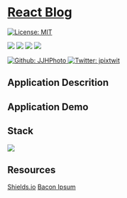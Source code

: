 # [React Blog](...)

[![License: MIT](https://img.shields.io/badge/License-MIT-yellow.svg)](https://opensource.org/licenses/MIT)

<p>
    <img src="https://img.shields.io/github/repo-size/JJHPhoto/react-blog" />
    <img src="https://img.shields.io/github/languages/top/JJHPhoto/react-blog"  />
    <img src="https://img.shields.io/github/issues/JJHPhoto/react-blog" />
    <img src="https://img.shields.io/github/last-commit/JJHPhoto/react-blog" >
</p>
<p>
    <a href="https://github.com/JJHPhoto">
        <img alt="Github: JJHPhoto" src="https://img.shields.io/github/followers/JJHPhoto ?style=social" target="_blank" />
    </a>
    <a href="https://twitter.com/jpixtwit">
        <img alt="Twitter: jpixtwit" src="https://img.shields.io/twitter/follow/jpixtwit.svg?style=social" target="_blank" />
    </a>
</p>

## Application Descrition

## Application Demo

## Stack

  <img src="https://img.shields.io/badge/-React-informational" />

## Resources

[Shields.io](https://shields.io/)
[Bacon Ipsum](https://baconipsum.com/)
